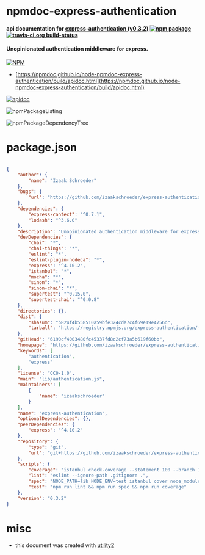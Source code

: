 # npmdoc-express-authentication

#### api documentation for  [express-authentication (v0.3.2)](https://github.com/izaakschroeder/express-authentication)  [![npm package](https://img.shields.io/npm/v/npmdoc-express-authentication.svg?style=flat-square)](https://www.npmjs.org/package/npmdoc-express-authentication) [![travis-ci.org build-status](https://api.travis-ci.org/npmdoc/node-npmdoc-express-authentication.svg)](https://travis-ci.org/npmdoc/node-npmdoc-express-authentication)

#### Unopinionated authentication middleware for express.

[![NPM](https://nodei.co/npm/express-authentication.png?downloads=true&downloadRank=true&stars=true)](https://www.npmjs.com/package/express-authentication)

- [https://npmdoc.github.io/node-npmdoc-express-authentication/build/apidoc.html](https://npmdoc.github.io/node-npmdoc-express-authentication/build/apidoc.html)

[![apidoc](https://npmdoc.github.io/node-npmdoc-express-authentication/build/screenCapture.buildCi.browser.%252Ftmp%252Fbuild%252Fapidoc.html.png)](https://npmdoc.github.io/node-npmdoc-express-authentication/build/apidoc.html)

![npmPackageListing](https://npmdoc.github.io/node-npmdoc-express-authentication/build/screenCapture.npmPackageListing.svg)

![npmPackageDependencyTree](https://npmdoc.github.io/node-npmdoc-express-authentication/build/screenCapture.npmPackageDependencyTree.svg)



# package.json

```json

{
    "author": {
        "name": "Izaak Schroeder"
    },
    "bugs": {
        "url": "https://github.com/izaakschroeder/express-authentication/issues"
    },
    "dependencies": {
        "express-context": "^0.7.1",
        "lodash": "^3.6.0"
    },
    "description": "Unopinionated authentication middleware for express.",
    "devDependencies": {
        "chai": "*",
        "chai-things": "*",
        "eslint": "*",
        "eslint-plugin-nodeca": "*",
        "express": "^4.10.2",
        "istanbul": "*",
        "mocha": "*",
        "sinon": "*",
        "sinon-chai": "*",
        "supertest": "^0.15.0",
        "supertest-chai": "^0.0.8"
    },
    "directories": {},
    "dist": {
        "shasum": "b824f4b558510a59bfe324cda7c4f69e19e4756d",
        "tarball": "https://registry.npmjs.org/express-authentication/-/express-authentication-0.3.2.tgz"
    },
    "gitHead": "6190cf4003480fc45337fd8c2cf73a5b619f60bb",
    "homepage": "https://github.com/izaakschroeder/express-authentication",
    "keywords": [
        "authentication",
        "express"
    ],
    "license": "CC0-1.0",
    "main": "lib/authentication.js",
    "maintainers": [
        {
            "name": "izaakschroeder"
        }
    ],
    "name": "express-authentication",
    "optionalDependencies": {},
    "peerDependencies": {
        "express": "^4.10.2"
    },
    "repository": {
        "type": "git",
        "url": "git+https://github.com/izaakschroeder/express-authentication.git"
    },
    "scripts": {
        "coverage": "istanbul check-coverage --statement 100 --branch 100 --function 100",
        "lint": "eslint --ignore-path .gitignore .",
        "spec": "NODE_PATH=lib NODE_ENV=test istanbul cover node_modules/.bin/_mocha -- --sort --recursive -r test/helpers/chai -r test/helpers/sinon -R spec test/spec",
        "test": "npm run lint && npm run spec && npm run coverage"
    },
    "version": "0.3.2"
}
```



# misc
- this document was created with [utility2](https://github.com/kaizhu256/node-utility2)
